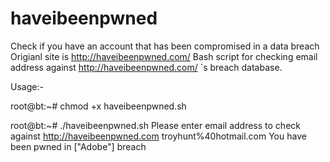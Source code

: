 haveibeenpwned
==============

Check if you have an account that has been compromised in a data breach Origianl site is http://haveibeenpwned.com/
Bash script for checking email address against http://haveibeenpwned.com/ `s breach database.


Usage:-

root@bt:~# chmod +x haveibeenpwned.sh 

root@bt:~# ./haveibeenpwned.sh 
Please enter email address to check against http://haveibeenpwned.com
troyhunt%40hotmail.com
You have been pwned in ["Adobe"] breach 
